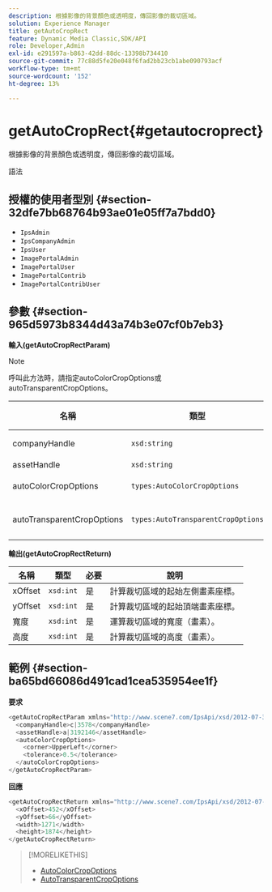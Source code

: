 ```yaml
---
description: 根據影像的背景顏色或透明度，傳回影像的裁切區域。
solution: Experience Manager
title: getAutoCropRect
feature: Dynamic Media Classic,SDK/API
role: Developer,Admin
exl-id: e291597a-b863-42dd-88dc-13398b734410
source-git-commit: 77c88d5fe20e048f6fad2bb23cb1abe090793acf
workflow-type: tm+mt
source-wordcount: '152'
ht-degree: 13%

---
```


# getAutoCropRect{#getautocroprect}

根據影像的背景顏色或透明度，傳回影像的裁切區域。

語法

## 授權的使用者型別 {#section-32dfe7bb68764b93ae01e05ff7a7bdd0}

* `IpsAdmin`
* `IpsCompanyAdmin`
* `IpsUser`
* `ImagePortalAdmin`
* `ImagePortalUser`
* `ImagePortalContrib`
* `ImagePortalContribUser`

## 參數 {#section-965d5973b8344d43a74b3e07cf0b7eb3}

**輸入(getAutoCropRectParam)**

>[!NOTE]
>
>呼叫此方法時，請指定autoColorCropOptions或autoTransparentCropOptions。

| 名稱 | 類型 | 必要 | 說明 |
|---|---|---|---|
| companyHandle | `xsd:string` | 是 | 擁有您要使用之資產的公司的控制代碼。 |
| assetHandle | `xsd:string` | 是 | 您要使用之資產的控點。 |
| autoColorCropOptions | `types:AutoColorCropOptions` | 否 | 根據顏色計算裁切矩形。 請參閱[AutoColorCropOptions](../../../types/c-data-types/r-auto-color-crop-options.md#reference-976c3a1f8e47473cae016a4e9e09e4a6)。 |
| autoTransparentCropOptions | `types:AutoTransparentCropOptions` | 否 | 根據透明度計算裁切矩形。 請參閱[AutoTransparentCropOptions](../../../types/c-data-types/r-auto-transparent-crop-options.md#reference-f4460b3bdf814f4c85e4f097ea4e6e2b)。 |

**輸出(getAutoCropRectReturn)**

| 名稱 | 類型 | 必要 | 說明 |
|---|---|---|---|
| xOffset | `xsd:int` | 是 | 計算裁切區域的起始左側畫素座標。 |
| yOffset | `xsd:int` | 是 | 計算裁切區域的起始頂端畫素座標。 |
| 寬度 | `xsd:int` | 是 | 運算裁切區域的寬度（畫素）。 |
| 高度 | `xsd:int` | 是 | 計算裁切區域的高度（畫素）。 |

## 範例 {#section-ba65bd66086d491cad1cea535954ee1f}

**要求**

```java
<getAutoCropRectParam xmlns="http://www.scene7.com/IpsApi/xsd/2012-07-31-beta">
  <companyHandle>c|3578</companyHandle>
  <assetHandle>a|3192146</assetHandle>
  <autoColorCropOptions>
    <corner>UpperLeft</corner>
    <tolerance>0.5</tolerance>
  </autoColorCropOptions>
</getAutoCropRectParam>
```

**回應**

```java
<getAutoCropRectReturn xmlns="http://www.scene7.com/IpsApi/xsd/2012-07-31-beta">
  <xOffset>452</xOffset>
  <yOffset>66</yOffset>
  <width>1271</width>
  <height>1874</height>
</getAutoCropRectReturn>
```

>[!MORELIKETHIS]
>
>* [AutoColorCropOptions](../../../types/c-data-types/r-auto-color-crop-options.md#reference-976c3a1f8e47473cae016a4e9e09e4a6)
>* [AutoTransparentCropOptions](../../../types/c-data-types/r-auto-transparent-crop-options.md#reference-f4460b3bdf814f4c85e4f097ea4e6e2b)
